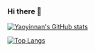 ### Hi there 👋

<!--
**yaoyinnan/yaoyinnan** is a ✨ _special_ ✨ repository because its `README.md` (this file) appears on your GitHub profile.

Here are some ideas to get you started:

- 🔭 I’m currently working on ...
- 🌱 I’m currently learning ...
- 👯 I’m looking to collaborate on ...
- 🤔 I’m looking for help with ...
- 💬 Ask me about ...
- 📫 How to reach me: ...
- 😄 Pronouns: ...
- ⚡ Fun fact: ...
-->

[![Yaoyinnan's GitHub stats](https://github-readme-stats.vercel.app/api?username=yaoyinnan)](https://github.com/anuraghazra/github-readme-stats)

[![Top Langs](https://github-readme-stats.vercel.app/api/top-langs/?username=yaoyinnan&exclude_repo=transformers)](https://github.com/anuraghazra/github-readme-stats)
